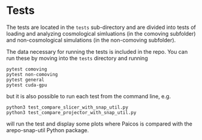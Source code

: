 # Tests

The tests are located in the `tests` sub-directory and are divided into tests of loading
and analyzing cosmological simluations (in the comoving subfolder) and non-cosmological
simulations (in the non-comoving subfolder).

The data necessary for running the tests is included in the repo. You can run these by moving
into the `tests` directory and running
```
pytest comoving
pytest non-comoving
pytest general
pytest cuda-gpu
```
but it is also possible to run each test from the command line,
e.g.
```
python3 test_compare_slicer_with_snap_util.py
python3 test_compare_projector_with_snap_util.py
```

will run the test and display some plots where Paicos is compared with the arepo-snap-util Python package.
